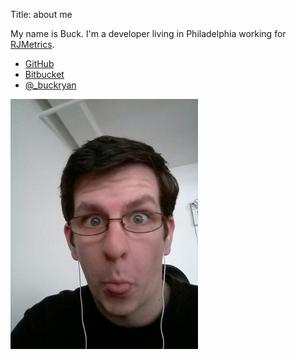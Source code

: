 Title: about me

My name is Buck. I'm a developer living in Philadelphia working for
[RJMetrics](http://rjmetrics.com">RJMetrics).

* [GitHub](http://github.com/b-ryan)
* [Bitbucket](http://bitbucket.org/b_ryan)
* [@\_buckryan](https://twitter.com/_buckryan)

<img width="300" height="400" src="/theme/images/me.png"/>
